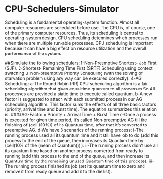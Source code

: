 # CPU-Schedulers-Simulator
Scheduling is a fundamental operating-system function. Almost all computer resources are 
scheduled before use. The CPU is, of course, one of the primary computer resources. Thus, 
its scheduling is central to operating-system design. CPU scheduling determines which 
processes run when there are multiple run-able processes. CPU scheduling is important 
because it can have a big effect on resource utilization and the overall performance of the 
system.

##Simulate the following schedulers:
1-Non-Preemptive Shortest- Job First (SJF).
2-Shortest- Remaining Time First (SRTF) Scheduling using context switching
3-Non-preemptive Priority Scheduling (with the solving of starvation problem using
any way can be executed correctly).
4-AG Scheduling:
a-The Round Robin (RR) CPU scheduling algorithm is a fair scheduling 
algorithm that gives equal time quantum to all processes So All processes
are provided a static time to execute called quantum.
b-A new factor is suggested to attach with each submitted process in our AG 
scheduling algorithm. This factor sums the effects of all three basic factors 
(priority, arrival time and burst time). The equation summarizes this relation 
is: ####AG-Factor = Priority + Arrival Time + Burst Time
c-Once a process is executed for given time period, it’s called 
Non-preemptive AG till the finishing of (ceil (50%)) of its Quantum time, 
after that it’s converted to preemptive AG.
d-We have 3 scenarios of the running process:
i-The running process used all its quantum time and it still have job to 
do (add this process to the end of the queue, then increases its 
Quantum time by (ceil(10% of the (mean of Quantum))) ).
ii-The running process didn’t use all its quantum time based on another 
process converted from ready to running (add this process to the end 
of the queue, and then increase its Quantum time by the remaining 
unused Quantum time of this process).
iii-The running process finished its job (set its quantum time to zero
and remove it from ready queue and add it to the die list).
